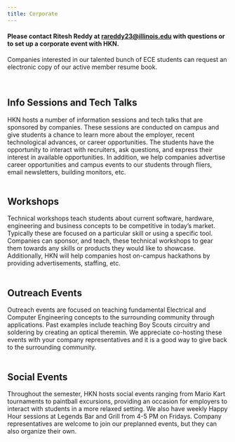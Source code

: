 ```yaml
---
title: Corporate
---
```


#### Please contact Ritesh Reddy at rareddy23@illinois.edu with questions or to set up a corporate event with HKN.
Companies interested in our talented bunch of ECE students can request an electronic copy of our active member resume book.

<br />

Info Sessions and Tech Talks
---
HKN hosts a number of information sessions and tech talks that are sponsored by companies. These sessions are conducted on campus and give students a chance to learn more about the employer, recent technological advances, or career opportunities. The students have the opportunity to interact with recruiters, ask questions, and express their interest in available opportunities.
In addition, we help companies advertise career opportunities and campus events to our students through fliers, email newsletters, building monitors, etc.
<br /> <br />

Workshops
---
Technical workshops teach students about current software, hardware, engineering and business concepts to be competitive in today’s market. Typically these are focused on a particular skill or using a specific tool. Companies can sponsor, and teach, these technical workshops to gear them towards any skills or products they would like to showcase.
Additionally, HKN will help companies host on-campus hackathons by providing advertisements, staffing, etc.
<br /> <br />

Outreach Events
---
Outreach events are focused on teaching fundamental Electrical and Computer Engineering concepts to the surrounding community through applications. Past examples include teaching Boy Scouts circuitry and soldering by creating an optical theremin. We appreciate co-hosting these events with your company representatives and it is a good way to give back to the surrounding community.
<br /> <br />

Social Events
---
Throughout the semester, HKN hosts social events ranging from Mario Kart tournaments to paintball excursions, providing an occasion for employers to interact with students in a more relaxed setting. We also have weekly Happy Hour sessions at Legends Bar and Grill from 4-5 PM on Fridays. Company representatives are welcome to join our preplanned events, but they can also organize their own.
